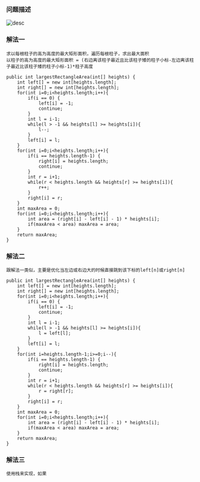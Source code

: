 ### 问题描述
![desc](https://jayden-doc.oss-cn-shenzhen.aliyuncs.com/leetcode/LD-20012101.png '')

### 解法一
    求以每根柱子的高为高度的最大矩形面积，遍历每根柱子，求出最大面积
    以柱子的高为高度的最大矩形面积 = (右边离该柱子最近且比该柱子矮的柱子小标-左边离该柱子最近比该柱子矮的柱子小标-1)*柱子高度

    public int largestRectangleArea(int[] heights) {
        int left[] = new int[heights.length];
        int right[] = new int[heights.length];
        for(int i=0;i<heights.length;i++){
            if(i == 0) {
                left[i] = -1;
                continue;
            }
            int l = i-1;
            while(l > -1 && heights[l] >= heights[i]){
                l--;
            }
            left[i] = l;
        }
        for(int i=0;i<heights.length;i++){
            if(i == heights.length-1) {
                right[i] = heights.length;
                continue;
            }
            int r = i+1;
            while(r < heights.length && heights[r] >= heights[i]){
                r++;
            }
            right[i] = r;
        }
        int maxArea = 0;
        for(int i=0;i<heights.length;i++){
            int area = (right[i] - left[i] - 1) * heights[i];
            if(maxArea < area) maxArea = area;
        }
        return maxArea;
    }


### 解法二
    跟解法一类似，主要是优化当左边或右边大的时候直接跳到该下标的left[n]或right[n]
   
    public int largestRectangleArea(int[] heights) {
        int left[] = new int[heights.length];
        int right[] = new int[heights.length];
        for(int i=0;i<heights.length;i++){
            if(i == 0) {
                left[i] = -1;
                continue;
            }
            int l = i-1;
            while(l > -1 && heights[l] >= heights[i]){
                l = left[l];
            }
            left[i] = l;
        }
        for(int i=heights.length-1;i>=0;i--){
            if(i == heights.length-1) {
                right[i] = heights.length;
                continue;
            }
            int r = i+1;
            while(r < heights.length && heights[r] >= heights[i]){
                r = right[r];
            }
            right[i] = r;
        }
        int maxArea = 0;
        for(int i=0;i<heights.length;i++){
            int area = (right[i] - left[i] - 1) * heights[i];
            if(maxArea < area) maxArea = area;
        }
        return maxArea;
    }

### 解法三
    使用栈来实现，如果


